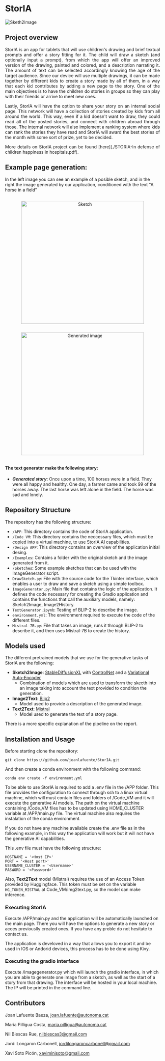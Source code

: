  
# StorIA
![Sketh2Image](https://github.com/joanlafuente/Story-Generation/assets/126601914/fa8ecb83-d1f4-49b1-bc03-2debf560e3d4)


## Project overview

<div align="justify">  
StorIA is an app for tablets that will use children's drawing and brief textual prompts and offer a story fitting for it. The child will draw a sketch (and optionally input a prompt), from which the app will offer an improved version of the drawing, painted and colored, and a description narrating it. The amount of text can be selected accordingly knowing the age of the target audience. 
Since our device will use multiple drawings, it can be made together by different kids to create a story made by all of them, in a way that each kid contributes by adding a new page to the story. One of the main objectives is to have the children do stories in groups so they can play with their friends or arrive to meet new ones.  

Lastly, StorIA will have the option to share your story on an internal social page. This network will have a collection of stories created by kids from all around the world. This way, even if a kid doesn't want to draw, they could read all of the posted stories, and connect with children abroad through those. The internal network will also implement a ranking system where kids can rank the stories they have read and StorIA will award the best stories of the month with some sort of prize, yet to be decided.

More details on StorIA project can be found [here](./STORIA-In defense of children happiness in hospitals.pdf).
</div>

## Example page generation:
In the left image you can see an example of a posible sketch, and in the right the image generated by our application, conditioned with the text  "A horse in a field"

 <div align="center">
  <figure style="display: inline-block; text-align: center;">
    <img src="https://github.com/joanlafuente/Story-Generation/blob/main/Examples/Example%201/sketch.png" alt="Sketch" width="400"/>
  </figure>
  <figure style="display: inline-block; text-align: center;">
    <img src="https://github.com/joanlafuente/Story-Generation/blob/main/Examples/Example%201/gen_image.png" alt="Generated image" width="400"/>
  </figure>
</div>

#### The text generator make the following story: 

- ***Generated story***: Once upon a time, 100 horses were in a field. They were all happy and healthy. One day, a farmer came and took 99 of the horses away. The last horse was left alone in the field. The horse was sad and lonely. 

## Repository Structure

The repository has the following structure:
- `/APP`: This directory contains the code of StorIA application.
- `/Code_VM`: This directory contains the neccessary files, which must be copied into a virtual machine,  to use StorIA AI capabilities.
- `/Design APP`: This directory contains an overview of the application initial desing.
- `/Examples`: Contains a folder with the original sketch and the image generated from it.
- `/Sketches`: Some example sketches that can be used with the ImageGenerator script.
- `DrawSketch.py`: File with the source code for the Tkinter interface, which enables a user to draw and save a sketch using a simple toolbox.
- `ImageGenerator.py`: Main file that contains the logic of the application. It defines the code necessary for creating the Gradio application and contains the functions that call the auxiliary models, namely: Sketch2Image, Image2History.
- `TextGenerator.ipynb`: Testing of BLIP-2 to describe the image.
- `environment.yml`: The environment required to execute the code of the different files.
- `Mistral-7B.py`: File that takes an image, runs it through BLIP-2 to describe it, and then uses Mistral-7B to create the history.

## Models used

The different pretrained models that we use for the generative tasks of StorIA are the following:
- **Sketch2Image**: [StableDiffusionXL](https://huggingface.co/docs/diffusers/api/pipelines/controlnet_sdxl) with [ControlNet](https://huggingface.co/docs/diffusers/using-diffusers/controlnet) and a [Variational Auto-Encoder](https://huggingface.co/docs/diffusers/api/models/autoencoderkl)
  - Combination of models which are used to transform the skecth into an image taking into account the text provided to condition the generation.
- **Image2Text**: [Blip2](https://huggingface.co/docs/transformers/model_doc/blip-2)
  - Model used to provide a description of the generated image.
- **Text2Text**: [Mistral](https://huggingface.co/mistralai/Mistral-7B-v0.1)
  - Model used to generate the text of a story page.

There is a more specific explanation of the pipeline on the report.

## Installation and Usage

Before starting clone the repository:

```
git clone https://github.com/joanlafuente/StorIA.git
```
And then create a conda environment with the following command:
```
conda env create -f environment.yml
```

To be able to use StorIA is required to add a .env file in the /APP folder. This file provides the configuration to connect through ssh to a linux virtual machine, which will must contain files and folders of /Code_VM and it will execute the generative AI models. The path on the virtual machine containing /Code_VM files has to be updated using HOME_CLUSTER variable at /APP/main.py file. The virtual machine also requires the instalation of the conda environment.

If you do not have any machine available create the .env file as in the following example, in this way the application will work but it will not have the generative AI capabilities.

This .env file must have the following structure:

```
HOSTNAME = '<Host IP>'
PORT = '<Host port>'
USERNAME_CLUSTER = '<Username>'
PASWORD = '<Password>'
```

Also, **Text2Text** model (Mistral) requires the use of an Access Token provided by Huggingface. This token must be set on the variable `HG_TOKEN_MISTRAL` at Code_VM/img2text.py, so the model can make inference.

### Executing StorIA

Execute /APP/main.py and the application will be automatically launched on the main page. There you will have the options to generate a new story or acces previouslly created ones. If you have any proble do not hesitate to contact us.

The application is develoved in a way that allows you to export it and be used in IOS or Andorid devices, this process has to be done using Kivy.

### Executing the gradio interface

Execute /Imagegenerator.py which will launch the gradio interface, in which you are able to generate one image from a sketch, as well as the start of a story from that drawing. The interface will be hosted in your local machine. The IP will be printed in the command line.

## Contributors

Joan Lafuente Baeza, joan.lafuente@autonoma.cat

Maria Pilligua Costa, maria.pilligua@autonoma.cat

Nil Biescas Rue, nilbiescas3@gmail.com

Jordi Longaron Carbonell, jordilongaroncarbonell@gmail.com

Xavi Soto Picón, xaviminisoto@gmail.com

